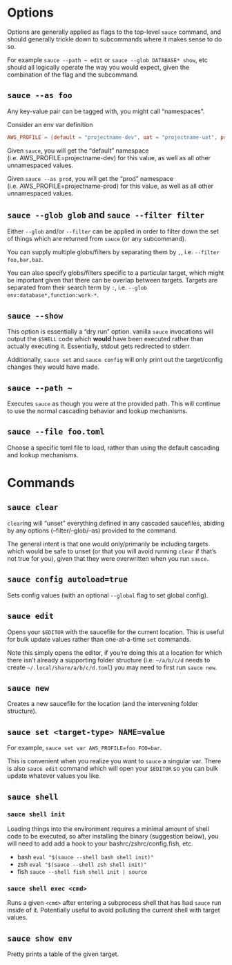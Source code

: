 # Options

Options are generally applied as flags to the top-level `sauce` command,
and should generally trickle down to subcommands where it makes sense to
do so.

For example `sauce --path ~ edit` or `sauce --glob DATABASE* show`, etc
should all logically operate the way you would expect, given the
combination of the flag and the subcommand.

## `sauce --as foo`

Any key-value pair can be tagged with, you might call “namespaces”.

Consider an env var definition

``` toml
AWS_PROFILE = {default = "projectname-dev", uat = "projectname-uat", prod = "projectname-prod"}
```

Given `sauce`, you will get the “default” namespace
(i.e. AWS\_PROFILE=projectname-dev) for this value, as well as all other
unnamespaced values.

Given `sauce --as prod`, you will get the “prod” namespace
(i.e. AWS\_PROFILE=projectname-prod) for this value, as well as all
other unnamespaced values.

## `sauce --glob glob` and `sauce --filter filter`

Either `--glob` and/or `--filter` can be applied in order to filter down
the set of things which are returned from `sauce` (or any subcommand).

You can supply multiple globs/filters by separating them by `,`,
i.e. `--filter foo,bar,baz`.

You can also specify globs/filters specific to a particular target,
which might be important given that there can be overlap between
targets. Targets are separated from their search term by `:`,
i.e. `--glob env:database*,function:work-*`.

## `sauce --show`

This option is essentially a “dry run” option. vanilla `sauce`
invocations will output the `$SHELL` code which **would** have been
executed rather than actually executing it. Essentially, stdout gets
redirected to stderr.

Additionally, `sauce set` and `sauce config` will only print out the
target/config changes they would have made.

## `sauce --path ~`

Executes `sauce` as though you were at the provided path. This will
continue to use the normal cascading behavior and lookup mechanisms.

## `sauce --file foo.toml`

Choose a specific toml file to load, rather than using the default
cascading and lookup mechanisms.

# Commands

## `sauce clear`

`clear`ing will “unset” everything defined in any cascaded saucefiles,
abiding by any options (–filter/–glob/–as) provided to the command.

The general intent is that one would only/primarily be including targets
which would be safe to unset (or that you will avoid running `clear` if
that’s not true for you), given that they were overwritten when you run
`sauce`.

## `sauce config autoload=true`

Sets config values (with an optional `--global` flag to set global
config).

## `sauce edit`

Opens your `$EDITOR` with the saucefile for the current location. This
is useful for bulk update values rather than one-at-a-time `set`
commands.

Note this simply opens the editor, if you’re doing this at a location
for which there isn’t already a supporting folder structure
(i.e. `~/a/b/c/d` needs to create `~/.local/share/a/b/c/d.toml`) you may
need to first run `sauce new`.

## `sauce new`

Creates a new saucefile for the location (and the intervening folder
structure).

## `sauce set <target-type> NAME=value`

For example, `sauce set var AWS_PROFILE=foo FOO=bar`.

This is convenient when you realize you want to `sauce` a singular var.
There is also `sauce edit` command which will open your `$EDITOR` so you
can bulk update whatever values you like.

## `sauce shell`

### `sauce shell init`

Loading things into the environment requires a minimal amount of shell
code to be executed, so after installing the binary (suggestion below),
you will need to add add a hook to your bashrc/zshrc/config.fish, etc.

- bash `eval "$(sauce --shell bash shell init)"`
- zsh `eval "$(sauce --shell zsh shell init)"`
- fish `sauce --shell fish shell init | source`

### `sauce shell exec <cmd>`

Runs a given `<cmd>` after entering a subprocess shell that has had
`sauce` run inside of it. Potentially useful to avoid polluting the
current shell with target values.

## `sauce show env`

Pretty prints a table of the given target.
